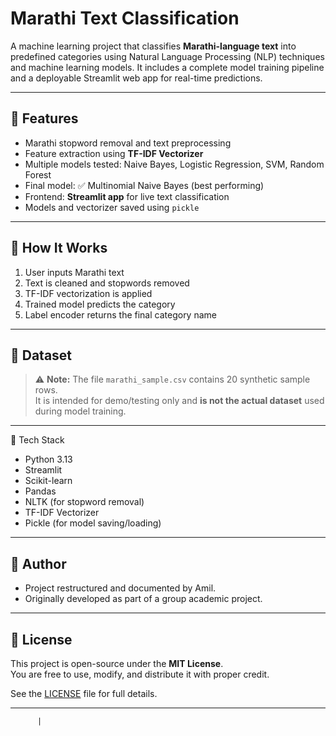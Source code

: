 # Marathi Text Classification

A machine learning project that classifies **Marathi-language text** into predefined categories using Natural Language Processing (NLP) techniques and machine learning models. It includes a complete model training pipeline and a deployable Streamlit web app for real-time predictions.

---

## 🚀 Features

- Marathi stopword removal and text preprocessing
- Feature extraction using **TF-IDF Vectorizer**
- Multiple models tested: Naive Bayes, Logistic Regression, SVM, Random Forest
- Final model: ✅ Multinomial Naive Bayes (best performing)
- Frontend: **Streamlit app** for live text classification
- Models and vectorizer saved using `pickle`

---

## 🧠 How It Works

1. User inputs Marathi text
2. Text is cleaned and stopwords removed
3. TF-IDF vectorization is applied
4. Trained model predicts the category
5. Label encoder returns the final category name

---

## 📁 Dataset

> ⚠️ **Note:** The file `marathi_sample.csv` contains 20 synthetic sample rows.  
> It is intended for demo/testing only and **is not the actual dataset** used during model training.

---

🧰 Tech Stack

- Python 3.13
- Streamlit
- Scikit-learn
- Pandas
- NLTK (for stopword removal)
- TF-IDF Vectorizer
- Pickle (for model saving/loading)

---

## 👤 Author
- Project restructured and documented by Amil.
- Originally developed as part of a group academic project.

---

## 📄 License

This project is open-source under the **MIT License**.  
You are free to use, modify, and distribute it with proper credit.

See the [LICENSE](LICENSE) file for full details.

---

          |
